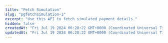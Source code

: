 ```yaml
---
title: "Fetch Simulation"
slug: "pgfetchsimulation-1"
excerpt: "Use this API to fetch simulated payment details."
hidden: false
createdAt: "Fri Jul 19 2024 06:28:22 GMT+0000 (Coordinated Universal Time)"
updatedAt: "Fri Jul 19 2024 06:28:22 GMT+0000 (Coordinated Universal Time)"
---
```

